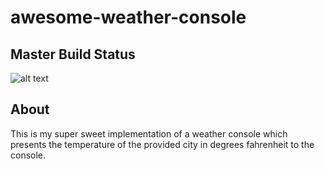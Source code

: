 # awesome-weather-console

## Master Build Status
![alt text](https://travis-ci.org/RossSickora/awesome-weather-console.svg?branch=master "build status")

## About
This is my super sweet implementation of a weather console which presents the temperature of the provided city in degrees fahrenheit to the console.